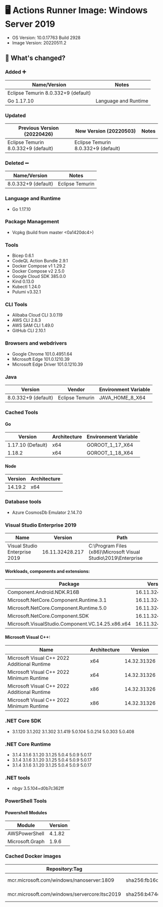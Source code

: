 # 🖥️ Actions Runner Image: Windows Server 2019 
- OS Version: 10.0.17763 Build 2928
- Image Version: 20220511.2
## 📣 What's changed?
### Added ➕
| Name/Version             | Notes          | 
| ------------------- | --------------- | 
| Eclipse Temurin 8.0.332+9 (default) |  |
|Go 1.17.10|Language and Runtime|
### Updated
| Previous Version (20220426)             | New Version (20220503)          | Notes |
| ------------------- | --------------- | -------------------- |
| Eclipse Temurin 8.0.332+9 (default) | Eclipse Temurin 8.0.332+9 (default) |      |
### Deleted ➖
| Name/Version             | Notes          | 
| ------------------- | --------------- | 
| 8.0.332+9 (default) | Eclipse Temurin | 












### Language and Runtime
- Go 1.17.10
### Package Management
- Vcpkg (build from master \<0a1420dc4>)
### Tools
- Bicep 0.6.1
- CodeQL Action Bundle 2.9.1
- Docker Compose v1 1.29.2
- Docker Compose v2 2.5.0
- Google Cloud SDK 385.0.0
- Kind 0.13.0
- Kubectl 1.24.0
- Pulumi v3.32.1
### CLI Tools
- Alibaba Cloud CLI 3.0.119
- AWS CLI 2.6.3
- AWS SAM CLI 1.49.0
- GitHub CLI 2.10.1
### Browsers and webdrivers
- Google Chrome 101.0.4951.64
- Microsoft Edge 101.0.1210.39
- Microsoft Edge Driver 101.0.1210.39
### Java
| Version             | Vendor          | Environment Variable |
| ------------------- | --------------- | -------------------- |
| 8.0.332+9 (default) | Eclipse Temurin | JAVA_HOME_8_X64      |
### Cached Tools
#### Go
| Version | Architecture | Environment Variable |
| ------- | ------------ | -------------------- |
| 1.17.10 (Default) | x64          | GOROOT_1_17_X64      |
| 1.18.2  | x64          | GOROOT_1_18_X64      |
#### Node
| Version | Architecture |
| ------- | ------------ |
| 14.19.2 | x64          |
### Database tools
- Azure CosmosDb Emulator 2.14.7.0
### Visual Studio Enterprise 2019
| Name                          | Version         | Path                                                           |
| ----------------------------- | --------------- | -------------------------------------------------------------- |
| Visual Studio Enterprise 2019 | 16.11.32428.217 | C:\Program Files (x86)\Microsoft Visual Studio\2019\Enterprise |
#### Workloads, components and extensions:
| Package                                                                   | Version         |
| ------------------------------------------------------------------------- | --------------- |
| Component.Android.NDK.R16B                                                | 16.11.32425.466 |
| Microsoft.NetCore.Component.Runtime.3.1                                   | 16.11.32428.217 |
| Microsoft.NetCore.Component.Runtime.5.0                                   | 16.11.32428.217 |
| Microsoft.NetCore.Component.SDK                                           | 16.11.32428.217 |
| Microsoft.VisualStudio.Component.VC.14.25.x86.x64                         | 16.11.32428.96  |
#### Microsoft Visual C++:
| Name                                         | Architecture | Version     |
| -------------------------------------------- | ------------ | ----------- |
| Microsoft Visual C++ 2022 Additional Runtime | x64          | 14.32.31326 |
| Microsoft Visual C++ 2022 Minimum Runtime    | x64          | 14.32.31326 |
| Microsoft Visual C++ 2022 Additional Runtime | x86          | 14.32.31326 |
| Microsoft Visual C++ 2022 Minimum Runtime    | x86          | 14.32.31326 |
### .NET Core SDK
- 3.1.120 3.1.202 3.1.302 3.1.419 5.0.104 5.0.214 5.0.303 5.0.408
### .NET Core Runtime
- 3.1.4 3.1.6 3.1.20 3.1.25 5.0.4 5.0.9 5.0.17
- 3.1.4 3.1.6 3.1.20 3.1.25 5.0.4 5.0.9 5.0.17
- 3.1.4 3.1.6 3.1.20 3.1.25 5.0.4 5.0.9 5.0.17
### .NET tools
- nbgv 3.5.104+d0b7c362ff
### PowerShell Tools
#### Powershell Modules
| Module             | Version          |
| ------------------ | ---------------- |
| AWSPowerShell      | 4.1.82           |
| Microsoft.Graph    | 1.9.6            |
### Cached Docker images
| Repository:Tag                                                            | Digest                                                                   | Created    |
| ------------------------------------------------------------------------- | ------------------------------------------------------------------------ | ---------- |
| mcr.microsoft.com/windows/nanoserver:1809                                 | sha256:fb16d42712f3599c849723d365a7ddc5fb95e8bf1674d97e9f9cbcb726e7525d  | 2022-05-05 |
| mcr.microsoft.com/windows/servercore:ltsc2019                             | sha256:b474e47f6f8bdb110068684ab8cebbadb5806e641fe6dba0169555981f6520ef  | 2022-05-05 |
